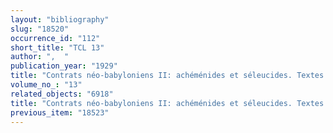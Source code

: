 ```yaml
---
layout: "bibliography"
slug: "18520"
occurrence_id: "112"
short_title: "TCL 13"
author: ",  "
publication_year: "1929"
title: "Contrats néo-babyloniens II: achéménides et séleucides. Textes cunéiformes du Louvre 13."
volume_no_: "13"
related_objects: "6918"
title: "Contrats néo-babyloniens II: achéménides et séleucides. Textes cunéiformes du Louvre 13."
previous_item: "18523"
---
```

